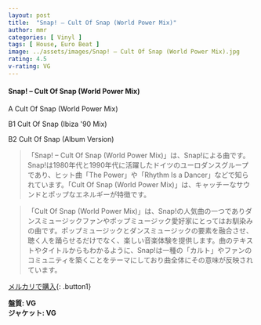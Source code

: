 ```yaml
---
layout: post
title:  "Snap! – Cult Of Snap (World Power Mix)"
author: mmr
categories: [ Vinyl ]
tags: [ House, Euro Beat ]
image: ../assets/images/Snap! – Cult Of Snap (World Power Mix).jpg
rating: 4.5
v-rating: VG
---
```


#### Snap! – Cult Of Snap (World Power Mix)

A  Cult Of Snap (World Power Mix)

B1  Cult Of Snap (Ibiza '90 Mix)

B2  Cult Of Snap (Album Version)

> 「Snap! – Cult Of Snap (World Power Mix)」は、Snap!による曲です。Snap!は1980年代と1990年代に活躍したドイツのユーロダンスグループであり、ヒット曲「The Power」や「Rhythm Is a Dancer」などで知られています。「Cult Of Snap (World Power Mix)」は、キャッチーなサウンドとポップなエネルギーが特徴です。

> 「Cult Of Snap (World Power Mix)」は、Snap!の人気曲の一つでありダンスミュージックファンやポップミュージック愛好家にとってはお馴染みの曲です。ポップミュージックとダンスミュージックの要素を融合させ、聴く人を踊らせるだけでなく、楽しい音楽体験を提供します。曲のテキストやタイトルからもわかるように、Snap!は一種の「カルト」やファンのコミュニティを築くことをテーマにしており曲全体にその意味が反映されています。

[メルカリで購入](https://jp.mercari.com/item/m38660958622){: .button1}


<div class="mt-4 mb-4 d-flex align-items-center">
<strong class="mr-1">盤質: VG</strong>
</div>
<div class="mt-4 mb-4 d-flex align-items-center">
<strong class="mr-1">ジャケット: VG</strong>
</div>